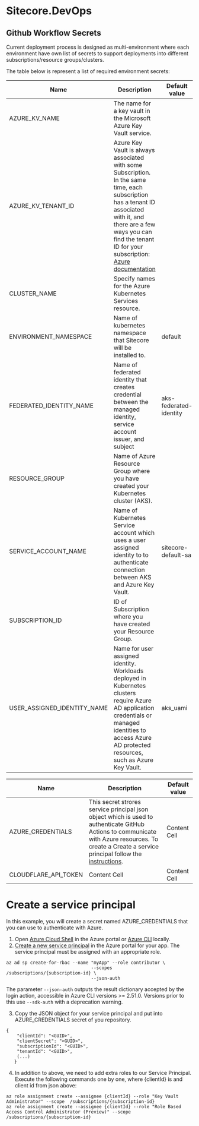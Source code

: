 # Sitecore.DevOps

## Github Workflow Secrets

Current deployment process is designed as multi-environment where each environment have own list of secrets to support deployments into different subscriptions/resource groups/clusters.

The table below is represent a list of required environment secrets:

| Name  | Description | Default value |
| ------------- | ------------- | ------------- |
| AZURE_KV_NAME  | The name for a key vault in the Microsoft Azure Key Vault service.  |   |
| AZURE_KV_TENANT_ID  | Azure Key Vault is always associated with some Subscription. In the same time, each subscription has a tenant ID associated with it, and there are a few ways you can find the tenant ID for your subscription: [Azure documentation](https://learn.microsoft.com/en-us/azure/active-directory/fundamentals/how-to-find-tenant) |   |
| CLUSTER_NAME  | Specify names for the Azure Kubernetes Services resource.  |  |
| ENVIRONMENT_NAMESPACE  | Name of kubernetes namespace that Sitecore will be installed to. | default  |
| FEDERATED_IDENTITY_NAME  | Name of federated identity that creates credential between the managed identity, service account issuer, and subject  | aks-federated-identity  |
| RESOURCE_GROUP  | Name of Azure Resource Group where you have created your Kubernetes cluster (AKS). |  |
| SERVICE_ACCOUNT_NAME  | Name of Kubernetes Service account which uses a user assigned identity to to authenticate connection between AKS and Azure Key Vault. | sitecore-default-sa  |
| SUBSCRIPTION_ID  | ID of Subscription where you have created your Resource Group. |   |
| USER_ASSIGNED_IDENTITY_NAME  | Name for user assigned identity. Workloads deployed in Kubernetes clusters require Azure AD application credentials or managed identities to access Azure AD protected resources, such as Azure Key Vault.  | aks_uami  |



| Name  | Description | Default value |
| ------------- | ------------- | ------------- |
| AZURE_CREDENTIALS  | This secret strores service principal json object which is used to authenticate GitHub Actions to communicate with Azure resources. To create a Create a service principal follow the [instructions](README.md#create-a-service-principal).  | Content Cell  |
| CLOUDFLARE_API_TOKEN  | Content Cell  | Content Cell  |

# Create a service principal

In this example, you will create a secret named AZURE_CREDENTIALS that you can use to authenticate with Azure.

1. Open [Azure Cloud Shell](https://learn.microsoft.com/en-us/azure/cloud-shell/overview) in the Azure portal or [Azure CLI](https://learn.microsoft.com/en-us/cli/azure/install-azure-cli) locally.
2. [Create a new service principal](https://learn.microsoft.com/en-us/cli/azure/create-an-azure-service-principal-azure-cli) in the Azure portal for your app. The service principal must be assigned with an appropriate role.
   
```
az ad sp create-for-rbac --name "myApp" --role contributor \
                                --scopes  /subscriptions/{subscription-id} \
                                --json-auth
```

The parameter `--json-auth` outputs the result dictionary accepted by the login action, accessible in Azure CLI versions >= 2.51.0. Versions prior to this use `--sdk-auth` with a deprecation warning.

3. Copy the JSON object for your service principal and put into AZURE_CREDENTIALS secret of you repository.


```
{
    "clientId": "<GUID>",
    "clientSecret": "<GUID>",
    "subscriptionId": "<GUID>",
    "tenantId": "<GUID>",
    (...)
   }
```

4. In addition to above, we need to add extra roles to our Service Principal. Execute the following commands one by one, where {clientId} is and client id from json above:

```
az role assignment create --assignee {clientId} --role "Key Vault Administrator" --scope  /subscriptions/{subscription-id}
az role assignment create --assignee {clientId} --role "Role Based Access Control Administrator (Preview)" --scope  /subscriptions/{subscription-id}
```
